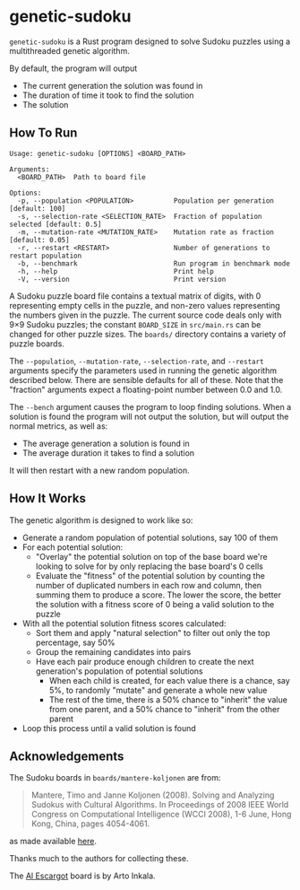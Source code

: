 # genetic-sudoku

`genetic-sudoku` is a Rust program designed to solve Sudoku puzzles using a
multithreaded genetic algorithm.

By default, the program will output
* The current generation the solution was found in
* The duration of time it took to find the solution
* The solution

## How To Run

```
Usage: genetic-sudoku [OPTIONS] <BOARD_PATH>

Arguments:
  <BOARD_PATH>  Path to board file

Options:
  -p, --population <POPULATION>          Population per generation [default: 100]
  -s, --selection-rate <SELECTION_RATE>  Fraction of population selected [default: 0.5]
  -m, --mutation-rate <MUTATION_RATE>    Mutation rate as fraction [default: 0.05]
  -r, --restart <RESTART>                Number of generations to restart population
  -b, --benchmark                        Run program in benchmark mode
  -h, --help                             Print help
  -V, --version                          Print version
```

A Sudoku puzzle board file contains a textual matrix of digits, with 0
representing empty cells in the puzzle, and non-zero values representing the
numbers given in the puzzle. The current source code deals only with 9×9 Sudoku
puzzles; the constant `BOARD_SIZE` in `src/main.rs` can be changed for other
puzzle sizes. The `boards/` directory contains a variety of puzzle boards.

The `--population`, `--mutation-rate`, `--selection-rate`, and `--restart`
arguments specify the parameters used in running the genetic algorithm
described below. There are sensible defaults for all of these. Note that the
"fraction" arguments expect a floating-point number between 0.0 and 1.0.

The `--bench` argument causes the program to loop finding solutions.  When a
solution is found the program will not output the solution, but will output the
normal metrics, as well as:

* The average generation a solution is found in
* The average duration it takes to find a solution

It will then restart with a new random population.

## How It Works

The genetic algorithm is designed to work like so:

* Generate a random population of potential solutions, say 100 of them
* For each potential solution:
  * "Overlay" the potential solution on top of the base board we're looking to
    solve for by only replacing the base board's 0 cells
  * Evaluate the "fitness" of the potential solution by counting the number of
    duplicated numbers in each row and column, then summing them to produce a
    score. The lower the score, the better the solution with a fitness score of
    0 being a valid solution to the puzzle
* With all the potential solution fitness scores calculated:
  * Sort them and apply "natural selection" to filter out only the top
    percentage, say 50%
  * Group the remaining candidates into pairs
  * Have each pair produce enough children to create the next generation's
    population of potential solutions
    * When each child is created, for each value there is a chance, say 5%, to
      randomly "mutate" and generate a whole new value
    * The rest of the time, there is a 50% chance to "inherit" the value from
      one parent, and a 50% chance to "inherit" from the other parent
* Loop this process until a valid solution is found

## Acknowledgements

The Sudoku boards in `boards/mantere-koljonen` are from:

> Mantere, Timo and Janne Koljonen (2008). Solving and Analyzing Sudokus with
> Cultural Algorithms. In Proceedings of 2008 IEEE World Congress on
> Computational Intelligence (WCCI 2008), 1-6 June, Hong Kong, China, pages
> 4054-4061.

as made available [here](http://lipas.uwasa.fi/~timan/sudoku/).

Thanks much to the authors for collecting these.

The [Al Escargot](https://www.sudokuwiki.org/Escargot) board is by Arto Inkala.
